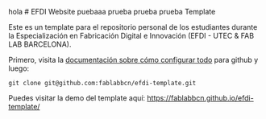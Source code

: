 hola # EFDI Website puebaaa prueba prueba prueba  Template

Este es un template para el repositorio personal de los estudiantes durante la Especialización en Fabricación Digital e Innovación (EFDI - UTEC & FAB LAB BARCELONA).

Primero, visita la [documentación sobre cómo configurar todo](https://edu2.utec.edu.uy/courses/course-v1:UTEC+EFDI+2023/courseware/5826b11ccaae415d81d917de7a8507f1/58b96e5ca0d54b1db216885ec085a1b4/?activate_block_id=block-v1%3AUTEC%2BEFDI%2B2023%2Btype%40sequential%2Bblock%4058b96e5ca0d54b1db216885ec085a1b4) para github y luego:

```
git clone git@github.com:fablabbcn/efdi-template.git
```

Puedes visitar la demo del template aquí: https://fablabbcn.github.io/efdi-template/

